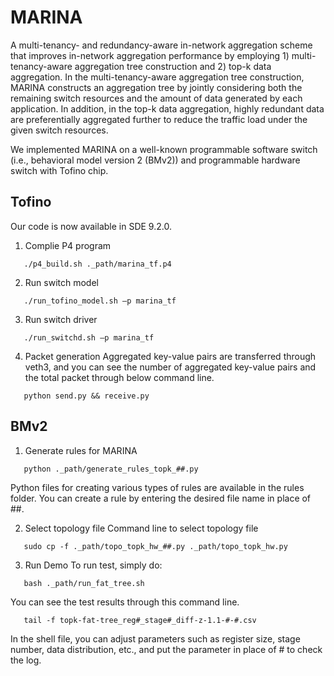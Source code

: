 # MARINA
A multi-tenancy- and redundancy-aware in-network aggregation scheme that improves in-network aggregation performance by employing 1) multi-tenancy-aware aggregation tree construction and 2) top-k data aggregation. In the multi-tenancy-aware aggregation tree construction, MARINA constructs an aggregation tree by jointly considering both the remaining switch resources and the amount of data generated by each application. In addition, in the top-k data aggregation, highly redundant data are preferentially aggregated further to reduce the traffic load under the given switch resources. 

We implemented MARINA on a well-known programmable software switch (i.e., behavioral model version 2 (BMv2)) and programmable hardware switch with Tofino chip.

## Tofino
Our code is now available in SDE 9.2.0.
1. Complie P4 program
```
   ./p4_build.sh ._path/marina_tf.p4
```
2. Run switch model
```
   ./run_tofino_model.sh –p marina_tf
```
3. Run switch driver
```
   ./run_switchd.sh –p marina_tf
```
4. Packet generation
Aggregated key-value pairs are transferred through veth3, and you can see the number of aggregated key-value pairs and the total packet through below command line.
```
   python send.py && receive.py
```



## BMv2
1. Generate rules for MARINA
```
   python ._path/generate_rules_topk_##.py
```
  Python files for creating various types of rules are available in the rules folder. You can create a rule by entering the desired file name in place of ##.


2. Select topology file
Command line to select topology file 
```
   sudo cp -f ._path/topo_topk_hw_##.py ._path/topo_topk_hw.py
```

3. Run Demo
To run test, simply do:
```
   bash ._path/run_fat_tree.sh
```
You can see the test results through this command line.
```
   tail -f topk-fat-tree_reg#_stage#_diff-z-1.1-#-#.csv
```
In the shell file, you can adjust parameters such as register size, stage number, data distribution, etc., and put the parameter in place of # to check the log.

